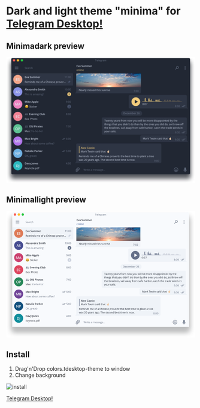 # Dark and light theme "minima" for [Telegram Desktop!](https://telegram.org/apps#desktop-apps)

## Minimadark preview

![minimadark_preview](https://github.com/magomaev/telegram-theme-minima/blob/master/minimadark_preview.png)

## Minimallight preview

![minimalight_preview](https://github.com/magomaev/telegram-theme-minima/blob/master/minimalight_preview.png)

## Install
1. Drag'n'Drop colors.tdesktop-theme to window
2. Change background

![install](https://github.com/magomaev/telegram-theme-minima/blob/master/install.gif)

[Telegram Desktop!](https://desktop.telegram.org/)

